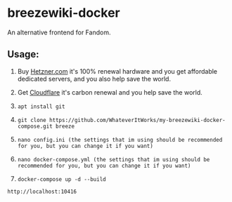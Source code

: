 # breezewiki-docker

An alternative frontend for Fandom.



## Usage:

1. Buy [Hetzner.com](https://hetzner.com) it's 100% renewal hardware and you get affordable dedicated servers, and you also help save the world.

2. Get [Cloudflare](https://cloudflare.com) it's carbon renewal and you help save the world.

2. ```apt install git```

3. ```git clone https://github.com/WhateverItWorks/my-breezewiki-docker-compose.git breeze```

4. ```nano config.ini (the settings that im using should be recommended for you, but you can change it if you want)```

5. ```nano docker-compose.yml (the settings that im using should be recommended for you, but you can change it if you want)```

6. ```docker-compose up -d --build```



```http://localhost:10416```
